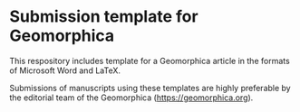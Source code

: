 # Submission template for Geomorphica
This respository includes template for a Geomorphica article in the formats of Microsoft Word and LaTeX. 

Submissions of manuscripts using these templates are highly preferable by the editorial team of the Geomorphica (https://geomorphica.org).
